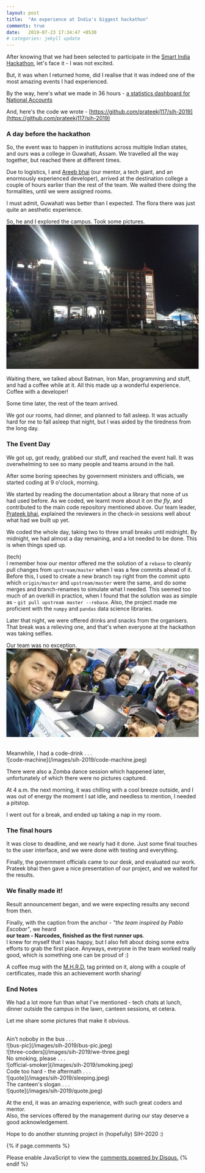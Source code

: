 ```yaml
---
layout: post
title:  "An experience at India's biggest hackathon"
comments: true
date:   2019-07-23 17:34:47 +0530
# categories: jekyll update
---
```


After knowing that we had been selected to participate in the [Smart India Hackathon](http://sih.gov.in),
let's face it - I was not excited.

But, it was when I returned home, did I realise that it was indeed one of the most amazing
events I had experienced.

By the way, here's what we made in 36 hours -
    [a statistics dashboard for National Accounts](http://sih-analytics.herokuapp.com)

And, here's the code we wrote -
    [https://github.com/prateekj117/sih-2019](https://github.com/prateekj117/sih-2019)


### A day before the hackathon

So, the event was to happen in institutions across multiple Indian states, and ours was a college
in Guwahati, Assam.
We travelled all the way together, but reached there at different times.

Due to logistics, I and [Areeb bhai](https://github.com/iamareebjamal)
(our mentor, a tech giant, and an enormously experienced developer), arrived at the destination
college a couple of hours earlier than the rest of the team.
We waited there doing the formalities, until we were assigned rooms.

I must admit, Guwahati was better than I expected. The flora there was just quite an
aesthetic experience.

So, he and I explored the campus. Took some pictures.
![college-campus](/images/sih-2019/college-1.jpeg)

Waiting there, we talked about Batman, Iron Man, programming and stuff, and had a coffee
while at it. All this made up a wonderful experience. Coffee with a developer!

Some time later, the rest of the team arrived.

We got our rooms, had dinner, and planned to fall asleep.
It was actually hard for me to fall asleep that night, but I was aided by the tiredness
from the long day.


### The Event Day

We got up, got ready, grabbed our stuff, and reached the event hall. It was overwhelming
to see so many people and teams around in the hall.

After some boring speeches by government ministers and officials, we started coding at 9 o'clock, morning.

We started by reading the documentation about a library that none of us
had used before. As we coded, we learnt more about it _on the fly_,
and contributed to the main code repository mentioned above.
Our team leader, [Prateek bhai](http://geekyboy.me), explained the reviewers in the check-in
sessions well about what had we built up yet.

We coded the whole day, taking two to three small breaks until midnight.
By midnight, we had almost a day remaining, and a lot needed to be done. This is when
things sped up.

(tech)<br>
I remember how our mentor offered me the solution of a `rebase` to cleanly pull changes
from `upstream/master` when I was a few commits ahead of it. Before this, I used to create a
new branch `tmp` right from the commit upto which `origin/master` and `upstream/master` were
the same, and do some merges and branch-renames to simulate what I needed.
This seemed too much of an overkill in practice, when I found that the solution was as simple as -
`git pull upstream master --rebase`.
Also, the project made me proficient with the `numpy` and `pandas` data science libraries.

Later that night, we were offered drinks and snacks from the organisers.
That break was a relieving one, and that's when everyone at the hackathon was taking
selfies.

Our team was no exception.
![team-selfie](/images/sih-2019/narcodes.jpeg)

<br>
Meanwhile, I had a code-drink . . .<br>
![code-machine](/images/sih-2019/code-machine.jpeg)


There were also a Zomba dance session which happened later, unfortunately of which
there were no pictures captured.

At 4 a.m. the next morning, it was chilling with a cool breeze outside, and I was
out of energy the moment I sat idle, and needless to mention,
I needed a pitstop.

I went out for a break, and ended up taking a nap in my room.


### The final hours

It was close to deadline, and we nearly had it done.
Just some final touches to the user interface, and we were done with testing and
everything.

Finally, the government officials came to our desk, and evaluated our work.
Prateek bhai then gave a nice presentation of our project, and we waited for the
results.


### We finally made it!

Result announcement began, and we were expecting results any second from then.

Finally, with the caption from the anchor - _"the team inspired by Pablo Escobar"_,
we heard <br>
<b>our team - Narcodes, finished as the first runner ups</b>.
<br>I knew for myself that I was happy, but I also felt about doing some extra efforts
to grab the first place. Anyways, everyone in the team worked really good,
which is something one can be proud of :)

A coffee mug with the [M.H.R.D.](https://mhrd.gov.in/) tag printed on it, along with
a couple of certificates, made this an achievement worth sharing!


### End Notes

We had a lot more fun than what I've mentioned - tech chats at lunch, dinner outside
the campus in the lawn, canteen sessions, et cetera.

Let me share some pictures that make it obvious.

<br>
Ain't noboby in the bus . . .<br>
![bus-pic](/images/sih-2019/bus-pic.jpeg)

<br>
![three-coders](/images/sih-2019/we-three.jpeg)

<br>
No smoking, please . . .<br>
![official-smoker](/images/sih-2019/smoking.jpeg)

<br>
Code too hard - the aftermath . . .<br>
![quote](/images/sih-2019/sleeping.jpeg)

<br>
The canteen's slogan . . .<br>
![quote](/images/sih-2019/quote.jpeg)


At the end, it was an amazing experience, with such great coders and mentor.
<br>
Also, the services offered by the management during our stay deserve a good
acknowledgement.

Hope to do another stunning project in (hopefully) SIH-2020 :)

{% if page.comments %}
<div id="disqus_thread"></div>
<script>
var disqus_config = function () {
this.page.url = "https://roshnet.github.io/2019/07/23/sih-experience.html";
this.page.identifier = "sih-experience";
};
(function() { // DON'T EDIT BELOW THIS LINE
var d = document, s = d.createElement('script');
s.src = 'https://roshnet.disqus.com/embed.js';
s.setAttribute('data-timestamp', +new Date());
(d.head || d.body).appendChild(s);
})();
</script>
<noscript>Please enable JavaScript to view the <a href="https://disqus.com/?ref_noscript">comments powered by Disqus.</a></noscript>
{% endif %}